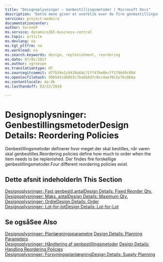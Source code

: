 ```yaml
---
title: "Designoplysninger – Genbestillingsmetoder | Microsoft Docs"
description: "Dette emne giver et overblik over de fire genbestillingsmetoder, der er tilgængelige for genbestilling."
services: project-madeira
documentationcenter: 
author: SorenGP
ms.service: dynamics365-business-central
ms.topic: article
ms.devlang: na
ms.tgt_pltfrm: na
ms.workload: na
ms.search.keywords: design, replenishment, reordering
ms.date: 07/01/2017
ms.author: sgroespe
ms.translationtype: HT
ms.sourcegitcommit: d7fb34e1c9428a64c71ff47be8bcff174649c00d
ms.openlocfilehash: 50b543cdb055c7ba6b8d7c0cc4ae78c5e76c0b6a
ms.contentlocale: da-dk
ms.lasthandoff: 03/22/2018

---
```

# <a name="design-details-reordering-policies"></a><span data-ttu-id="17dd8-103">Designoplysninger: Genbestillingsmetoder</span><span class="sxs-lookup"><span data-stu-id="17dd8-103">Design Details: Reordering Policies</span></span>
<span data-ttu-id="17dd8-104">Genbestillingsmetoder definerer hvor meget der skal bestilles, når varen skal genbestilles.</span><span class="sxs-lookup"><span data-stu-id="17dd8-104">Reordering policies define how much to order when the item needs to be replenished.</span></span> <span data-ttu-id="17dd8-105">Der findes fire forskellige genbestillingsmetoder.</span><span class="sxs-lookup"><span data-stu-id="17dd8-105">Four different reordering policies exist.</span></span>  

## <a name="in-this-section"></a><span data-ttu-id="17dd8-106">Dette afsnit indeholder</span><span class="sxs-lookup"><span data-stu-id="17dd8-106">In This Section</span></span>  
[<span data-ttu-id="17dd8-107">Designoplysninger: Fast genbestil.antal</span><span class="sxs-lookup"><span data-stu-id="17dd8-107">Design Details: Fixed Reorder Qty.</span></span>](design-details-fixed-reorder-qty.md)  
[<span data-ttu-id="17dd8-108">Designoplysninger: Maks. antal</span><span class="sxs-lookup"><span data-stu-id="17dd8-108">Design Details: Maximum Qty.</span></span>](design-details-maximum-qty.md)  
[<span data-ttu-id="17dd8-109">Designoplysninger: Ordre</span><span class="sxs-lookup"><span data-stu-id="17dd8-109">Design Details: Order</span></span>](design-details-order.md)  
[<span data-ttu-id="17dd8-110">Designoplysninger: Lot-for-lot</span><span class="sxs-lookup"><span data-stu-id="17dd8-110">Design Details: Lot-for-Lot</span></span>](design-details-lot-for-lot.md)  

## <a name="see-also"></a><span data-ttu-id="17dd8-111">Se også</span><span class="sxs-lookup"><span data-stu-id="17dd8-111">See Also</span></span>  
<span data-ttu-id="17dd8-112">[Designoplysninger: Planlægningsparametre](design-details-planning-parameters.md) </span><span class="sxs-lookup"><span data-stu-id="17dd8-112">[Design Details: Planning Parameters](design-details-planning-parameters.md) </span></span>  
<span data-ttu-id="17dd8-113">[Designoplysninger: Håndtering af genbestillingsmetoder](design-details-handling-reordering-policies.md) </span><span class="sxs-lookup"><span data-stu-id="17dd8-113">[Design Details: Handling Reordering Policies](design-details-handling-reordering-policies.md) </span></span>  
[<span data-ttu-id="17dd8-114">Designoplysninger: Forsyningsplanlægning</span><span class="sxs-lookup"><span data-stu-id="17dd8-114">Design Details: Supply Planning</span></span>](design-details-supply-planning.md)

